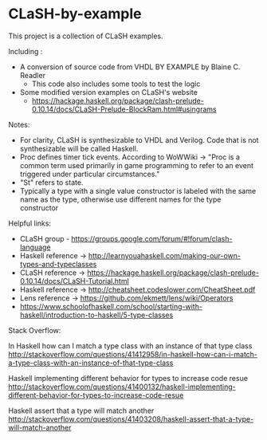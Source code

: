 # CLaSH-by-example
This project is a collection of CLaSH examples.

Including :
- A conversion of source code from VHDL BY EXAMPLE by Blaine C. Readler
  - This code also includes some tools to test the logic
- Some modified version examples on CLaSH's website
  * https://hackage.haskell.org/package/clash-prelude-0.10.14/docs/CLaSH-Prelude-BlockRam.html#usingrams


Notes:
- For clarity, CLaSH is synthesizable to VHDL and Verilog. Code that is not synthesizable will be called Haskell.
- Proc defines timer tick events. According to WoWWiki -> "Proc is a common term used primarily in game programming to refer to an event triggered under particular circumstances."
- "St" refers to state.
- Typically a type with a single value constructor is labeled with the same name as the type, otherwise use different names for the type constructor 


Helpful links:
- CLaSH group - https://groups.google.com/forum/#!forum/clash-language
- Haskell reference -> http://learnyouahaskell.com/making-our-own-types-and-typeclasses
- CLaSH reference -> https://hackage.haskell.org/package/clash-prelude-0.10.14/docs/CLaSH-Tutorial.html
- Haskell reference -> http://cheatsheet.codeslower.com/CheatSheet.pdf
- Lens reference -> https://github.com/ekmett/lens/wiki/Operators
- https://www.schoolofhaskell.com/school/starting-with-haskell/introduction-to-haskell/5-type-classes


Stack Overflow:

In Haskell how can I match a type class with an instance of that type class
http://stackoverflow.com/questions/41412958/in-haskell-how-can-i-match-a-type-class-with-an-instance-of-that-type-class

Haskell implementing different behavior for types to increase code resue
http://stackoverflow.com/questions/41400132/haskell-implementing-different-behavior-for-types-to-increase-code-resue

Haskell assert that a type will match another
http://stackoverflow.com/questions/41403208/haskell-assert-that-a-type-will-match-another
